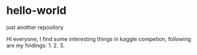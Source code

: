 # hello-world
just another repository

Hi everyone, I find some interesting things in kaggle competion, following are my findings:
  1.
  2.
  3.
